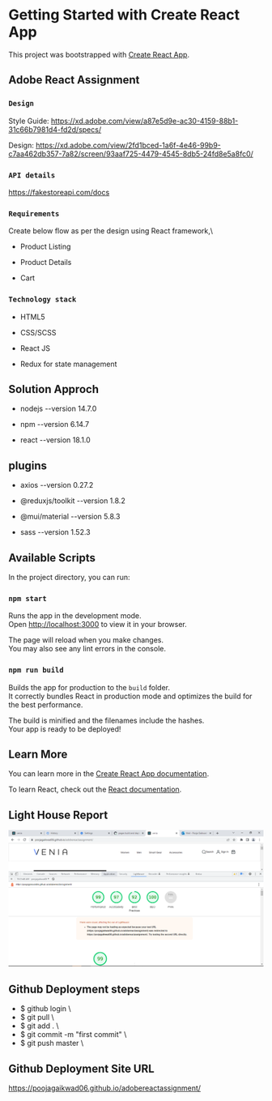 # Getting Started with Create React App

This project was bootstrapped with [Create React App](https://github.com/facebook/create-react-app).

## Adobe React Assignment

### `Design`

Style Guide: https://xd.adobe.com/view/a87e5d9e-ac30-4159-88b1-31c66b7981d4-fd2d/specs/ 

Design: https://xd.adobe.com/view/2fd1bced-1a6f-4e46-99b9-c7aa462db357-7a82/screen/93aaf725-4479-4545-8db5-24fd8e5a8fc0/

### `API details`

https://fakestoreapi.com/docs

### `Requirements`

Create below flow as per the design using React framework,\
- Product Listing

- Product Details

- Cart

### `Technology stack`
- HTML5

- CSS/SCSS

- React JS

- Redux for state management


## Solution Approch

- nodejs --version 14.7.0 

- npm --version 6.14.7 

- react --version 18.1.0 

## plugins

- axios --version 0.27.2 

- @reduxjs/toolkit --version 1.8.2

- @mui/material --version 5.8.3 

- sass --version 1.52.3 


## Available Scripts

In the project directory, you can run:

### `npm start`

Runs the app in the development mode.\
Open [http://localhost:3000](http://localhost:3000) to view it in your browser.

The page will reload when you make changes.\
You may also see any lint errors in the console.

### `npm run build`

Builds the app for production to the `build` folder.\
It correctly bundles React in production mode and optimizes the build for the best performance.

The build is minified and the filenames include the hashes.\
Your app is ready to be deployed!


## Learn More

You can learn more in the [Create React App documentation](https://facebook.github.io/create-react-app/docs/getting-started).

To learn React, check out the [React documentation](https://reactjs.org/).

## Light House Report

![Light house Image](./src/Assets/FinalReport.PNG)

## Github Deployment steps 
- $ github login \
- $ git pull \
- $ git add . \
- $ git commit -m "first commit" \
- $ git push  master \

## Github Deployment Site URL
https://poojagaikwad06.github.io/adobereactassignment/
